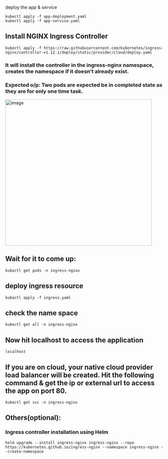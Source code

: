 deploy the app & service 
```
kubectl apply -f app-deployment.yaml
kubectl apply -f app-service.yaml
```

## Install NGINX Ingress Controller
```
kubectl apply -f https://raw.githubusercontent.com/kubernetes/ingress-nginx/controller-v1.12.1/deploy/static/provider/cloud/deploy.yaml
```

### It will install the controller in the ingress-nginx namespace, creates the namespace if it doesn’t already exist.

### Expected o/p: Two pods are expected be in completed state as they are for only one time task.

<img width="464" alt="image" src="https://github.com/user-attachments/assets/17c6e59a-67a8-42b0-918e-acb1c9d46739" />


## Wait for it to come up:
```
kubectl get pods -n ingress-nginx
```

## deploy ingress resource
```
kubectl apply -f ingress.yaml
```

## check the name space
```
kubectl get all -n ingress-nginx
```
## Now hit localhost to access the application
```
localhost
```

## If you are on cloud, your native cloud provider load balancer will be created. Hit the following command & get the ip or external url to access the app on port 80.
```
kubectl get svc -n ingress-nginx
```

## Others(optional):

### Ingress controller installation using Helm
```
helm upgrade --install ingress-nginx ingress-nginx --repo https://kubernetes.github.io/ingress-nginx --namespace ingress-nginx --create-namespace
```
